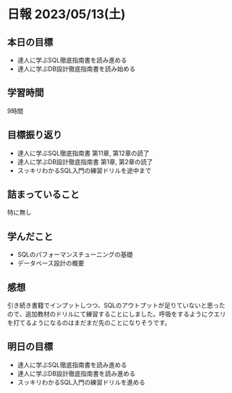 # 日報 2023/05/13(土)

## 本日の目標
- 達人に学ぶSQL徹底指南書を読み進める
- 達人に学ぶDB設計徹底指南書を読み始める

## 学習時間
9時間

## 目標振り返り
- 達人に学ぶSQL徹底指南書 第11章, 第12章の読了
- 達人に学ぶDB設計徹底指南書 第1章, 第2章の読了
- スッキリわかるSQL入門の練習ドリルを途中まで

## 詰まっていること
特に無し

## 学んだこと
- SQLのパフォーマンスチューニングの基礎
- データベース設計の概要

## 感想
引き続き書籍でインプットしつつ、SQLのアウトプットが足りていないと思ったので、追加教材のドリルにて練習することにしました。呼吸をするようにクエリを打てるようになるのはまだまだ先のことになりそうです。

## 明日の目標
- 達人に学ぶSQL徹底指南書を読み進める
- 達人に学ぶDB設計徹底指南書を読み進める
- スッキリわかるSQL入門の練習ドリルを進める
